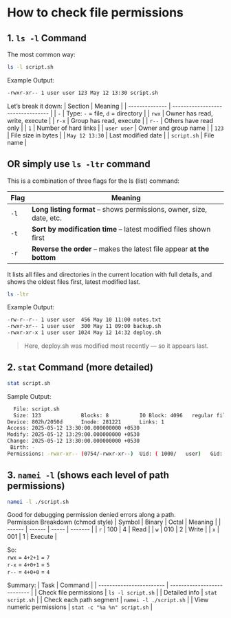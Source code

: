 # How to check file permissions
## 1. `ls -l` Command
The most common way:
```bash
ls -l script.sh
```
Example Output:
```bash
-rwxr-xr-- 1 user user 123 May 12 13:30 script.sh
```
Let’s break it down:
| Section        | Meaning                           |
| -------------- | --------------------------------- |
| `-`            | Type: `-` = file, `d` = directory |
| `rwx`          | Owner has read, write, execute    |
| `r-x`          | Group has read, execute           |
| `r--`          | Others have read only             |
| `1`            | Number of hard links              |
| `user user`    | Owner and group name              |
| `123`          | File size in bytes                |
| `May 12 13:30` | Last modified date                |
| `script.sh`    | File name                         |

## OR simply use `ls -ltr` command
This is a combination of three flags for the ls (list) command:

| Flag | Meaning                                                                |
| ---- | ---------------------------------------------------------------------- |
| `-l` | **Long listing format** – shows permissions, owner, size, date, etc.   |
| `-t` | **Sort by modification time** – latest modified files shown first      |
| `-r` | **Reverse the order** – makes the latest file appear **at the bottom** |

It lists all files and directories in the current location with full details, and shows the oldest files first, latest modified last.
```bash
ls -ltr
```
Example Output:
```bash
-rw-r--r-- 1 user user  456 May 10 11:00 notes.txt
-rwxr-xr-- 1 user user  300 May 11 09:00 backup.sh
-rwxr-xr-x 1 user user 1024 May 12 14:32 deploy.sh
```
> Here, deploy.sh was modified most recently — so it appears last.


## 2. `stat` Command (more detailed)
```bash
stat script.sh
```
Sample Output:
```bash
  File: script.sh
  Size: 123             Blocks: 8          IO Block: 4096   regular file
Device: 802h/2050d      Inode: 281221      Links: 1
Access: 2025-05-12 13:30:00.000000000 +0530
Modify: 2025-05-12 13:29:00.000000000 +0530
Change: 2025-05-12 13:30:00.000000000 +0530
 Birth: -
Permissions: -rwxr-xr-- (0754/-rwxr-xr--)  Uid: ( 1000/   user)   Gid: ( 1000/   user)
```


## 3. `namei -l` (shows each level of path permissions)
```bash
namei -l ./script.sh
```
Good for debugging permission denied errors along a path.  
Permission Breakdown (chmod style)
| Symbol | Binary | Octal | Meaning |
| ------ | ------ | ----- | ------- |
| `r`    | 100    | 4     | Read    |
| `w`    | 010    | 2     | Write   |
| `x`    | 001    | 1     | Execute |

So:  
`rwx` = `4+2+1` = `7`  
`r-x` = `4+0+1` = `5`  
`r--` = `4+0+0` = `4`  

Summary: 
| Task                     | Command                     |
| ------------------------ | --------------------------- |
| Check file permissions   | `ls -l script.sh`           |
| Detailed info            | `stat script.sh`            |
| Check each path segment  | `namei -l ./script.sh`      |
| View numeric permissions | `stat -c "%a %n" script.sh` |















